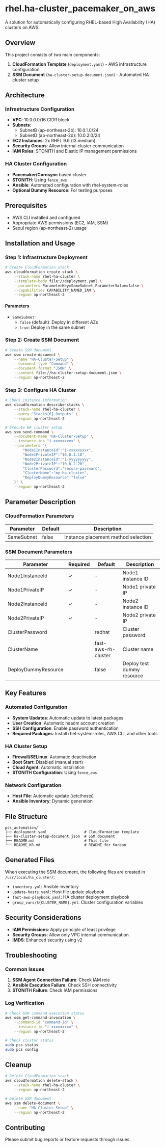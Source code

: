 # rhel.ha-cluster_pacemaker_on_aws

A solution for automatically configuring RHEL-based High Availability (HA) clusters on AWS.

## Overview

This project consists of two main components:
1. **CloudFormation Template** (`deployment.yaml`) - AWS infrastructure configuration
2. **SSM Document** (`ha-cluster-setup-document.json`) - Automated HA cluster setup

## Architecture

### Infrastructure Configuration
- **VPC**: 10.0.0.0/16 CIDR block
- **Subnets**: 
  - SubnetB (ap-northeast-2b): 10.0.1.0/24
  - SubnetD (ap-northeast-2d): 10.0.2.0/24
- **EC2 Instances**: 2x RHEL 9.6 (t3.medium)
- **Security Groups**: Allow internal cluster communication
- **IAM Roles**: STONITH and Elastic IP management permissions

### HA Cluster Configuration
- **Pacemaker/Corosync** based cluster
- **STONITH**: Using `fence_aws`
- **Ansible**: Automated configuration with rhel-system-roles
- **Optional Dummy Resource**: For testing purposes

## Prerequisites

- AWS CLI installed and configured
- Appropriate AWS permissions (EC2, IAM, SSM)
- Seoul region (ap-northeast-2) usage

## Installation and Usage

### Step 1: Infrastructure Deployment

```bash
# Create CloudFormation stack
aws cloudformation create-stack \
    --stack-name rhel-ha-cluster \
    --template-body file://deployment.yaml \
    --parameters ParameterKey=SameSubnet,ParameterValue=false \
    --capabilities CAPABILITY_NAMED_IAM \
    --region ap-northeast-2
```

#### Parameters
- `SameSubnet`: 
  - `false` (default): Deploy in different AZs
  - `true`: Deploy in the same subnet

### Step 2: Create SSM Document

```bash
# Create SSM document
aws ssm create-document \
    --name "HA-Cluster-Setup" \
    --document-type "Command" \
    --document-format "JSON" \
    --content file://ha-cluster-setup-document.json \
    --region ap-northeast-2
```

### Step 3: Configure HA Cluster

```bash
# Check instance information
aws cloudformation describe-stacks \
    --stack-name rhel-ha-cluster \
    --query 'Stacks[0].Outputs' \
    --region ap-northeast-2

# Execute HA cluster setup
aws ssm send-command \
    --document-name "HA-Cluster-Setup" \
    --instance-ids "i-xxxxxxxxx" \
    --parameters '{
        "Node1InstanceId":"i-xxxxxxxxx",
        "Node1PrivateIP":"10.0.1.10",
        "Node2InstanceId":"i-yyyyyyyyy",
        "Node2PrivateIP":"10.0.2.20",
        "ClusterPassword":"secure-password",
        "ClusterName":"my-ha-cluster",
        "DeployDummyResource":"false"
    }' \
    --region ap-northeast-2
```

## Parameter Description

### CloudFormation Parameters
| Parameter | Default | Description |
|-----------|---------|-------------|
| SameSubnet | false | Instance placement method selection |

### SSM Document Parameters
| Parameter | Required | Default | Description |
|-----------|----------|---------|-------------|
| Node1InstanceId | ✓ | - | Node1 instance ID |
| Node1PrivateIP | ✓ | - | Node1 private IP |
| Node2InstanceId | ✓ | - | Node2 instance ID |
| Node2PrivateIP | ✓ | - | Node2 private IP |
| ClusterPassword | | redhat | Cluster password |
| ClusterName | | fast-aws-rh-cluster | Cluster name |
| DeployDummyResource | | false | Deploy test dummy resource |

## Key Features

### Automated Configuration
- **System Updates**: Automatic update to latest packages
- **User Creation**: Automatic haadm account creation
- **SSH Configuration**: Enable password authentication
- **Required Packages**: Install rhel-system-roles, AWS CLI, and other tools

### HA Cluster Setup
- **Firewall/SELinux**: Automatic deactivation
- **Boot Start**: Disabled (manual start)
- **Cloud Agent**: Automatic installation
- **STONITH Configuration**: Using `fence_aws`

### Network Configuration
- **Host File**: Automatic update (/etc/hosts)
- **Ansible Inventory**: Dynamic generation

## File Structure

```
pcs_automation/
├── deployment.yaml                 # CloudFormation template
├── ha-cluster-setup-document.json  # SSM document
├── README.md                       # This file
└── README_KR.md                    # README for Korean
```

## Generated Files

When executing the SSM document, the following files are created in `/usr/local/ha_cluster/`:

- `inventory.yml`: Ansible inventory
- `update-hosts.yaml`: Host file update playbook
- `fast-aws-playbook.yaml`: HA cluster deployment playbook
- `group_vars/${CLUSTER_NAME}.yml`: Cluster configuration variables

## Security Considerations

- **IAM Permissions**: Apply principle of least privilege
- **Security Groups**: Allow only VPC internal communication
- **IMDS**: Enhanced security using v2

## Troubleshooting

### Common Issues
1. **SSM Agent Connection Failure**: Check IAM role
2. **Ansible Execution Failure**: Check SSH connectivity
3. **STONITH Failure**: Check IAM permissions

### Log Verification
```bash
# Check SSM command execution status
aws ssm get-command-invocation \
    --command-id "command-id" \
    --instance-id "i-xxxxxxxxx" \
    --region ap-northeast-2

# Check cluster status
sudo pcs status
sudo pcs config
```

## Cleanup

```bash
# Delete CloudFormation stack
aws cloudformation delete-stack \
    --stack-name rhel-ha-cluster \
    --region ap-northeast-2

# Delete SSM document
aws ssm delete-document \
    --name "HA-Cluster-Setup" \
    --region ap-northeast-2
```

## Contributing

Please submit bug reports or feature requests through issues.